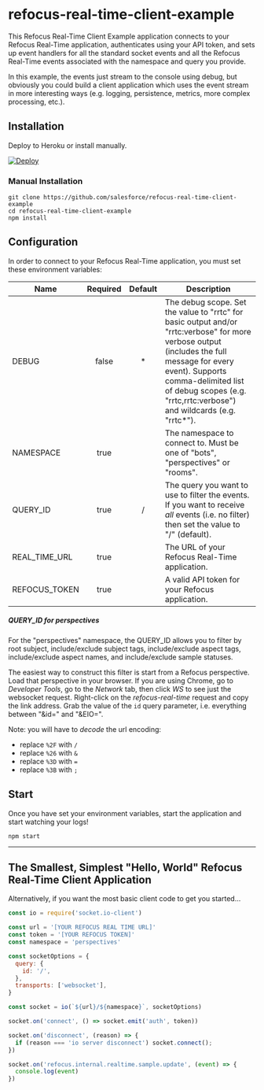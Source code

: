 # refocus-real-time-client-example

This Refocus Real-Time Client Example application connects to your Refocus Real-Time application, authenticates using your API token, and sets up event handlers for all the standard socket events and all the Refocus Real-Time events associated with the namespace and query you provide.

In this example, the events just stream to the console using debug, but obviously you could build a client application which uses the event stream in more interesting ways (e.g. logging, persistence, metrics, more complex processing, etc.).

## Installation

Deploy to Heroku or install manually.

[![Deploy](https://www.herokucdn.com/deploy/button.svg)](https://heroku.com/deploy)

### Manual Installation

```
git clone https://github.com/salesforce/refocus-real-time-client-example
cd refocus-real-time-client-example
npm install
```

## Configuration

In order to connect to your Refocus Real-Time application, you must set these environment variables:

| Name | Required | Default | Description |
| --- | :---: | :---: | --- |
| DEBUG | false | * | The debug scope. Set the value to "rrtc" for basic output and/or "rrtc:verbose" for more verbose output (includes the full message for every event). Supports comma-delimited list of debug scopes (e.g. "rrtc,rrtc:verbose") and wildcards (e.g. "rrtc*"). |
| NAMESPACE | true | | The namespace to connect to. Must be one of "bots", "perspectives" or "rooms". |
| QUERY_ID | true | / | The query you want to use to filter the events. If you want to receive *all* events (i.e. no filter) then set the value to "/" (default). |
| REAL_TIME_URL | true | | The URL of your Refocus Real-Time application. |
| REFOCUS_TOKEN | true | | A valid API token for your Refocus application. |

##### QUERY_ID for perspectives

For the "perspectives" namespace, the QUERY_ID allows you to filter by root subject, include/exclude subject tags, include/exclude aspect tags, include/exclude aspect names, and include/exclude sample statuses.

The easiest way to construct this filter is start from a Refocus perspective. Load that perspective in your browser. If you are using Chrome, go to *Developer Tools*, go to the *Network* tab, then click *WS* to see just the websocket request. Right-click on the *refocus-real-time* request and copy the link address. Grab the value of the `id` query parameter, i.e. everything between "&id=" and "&EIO=".

Note: you will have to *decode* the url encoding:
- replace `%2F` with `/`
- replace `%26` with `&`
- replace `%3D` with `=`
- replace `%3B` with `;`    

## Start

Once you have set your environment variables, start the application and start watching your logs!

```
npm start
```

------

## The Smallest, Simplest "Hello, World" Refocus Real-Time Client Application

Alternatively, if you want the most basic client code to get you started...

```javascript
const io = require('socket.io-client')

const url = '[YOUR REFOCUS REAL TIME URL]'
const token = '[YOUR REFOCUS TOKEN]'
const namespace = 'perspectives'

const socketOptions = {
  query: {
    id: '/',
  },
  transports: ['websocket'],
}

const socket = io(`${url}/${namespace}`, socketOptions)

socket.on('connect', () => socket.emit('auth', token))

socket.on('disconnect', (reason) => {
  if (reason === 'io server disconnect') socket.connect();
})

socket.on('refocus.internal.realtime.sample.update', (event) => {
  console.log(event)
})
```
